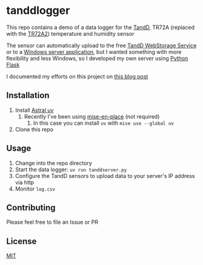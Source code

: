 # tanddlogger

This repo contains a demo of a data logger for the [TandD](https://tandd.com), TR72A (replaced with the [TR72A2](https://tandd.com/product/tr72a2/)) temperature and humidity sensor

The sensor can automatically upload to the free [TandD WebStorage Service](https://webstorage-service.com) or to a [Windows server application](https://tandd.com/software/td-data-server.html), but I wanted something with more flexibility and less Windows, so I developed my own server using [Python](https://www.python.org) [Flask](https://flask.palletsprojects.com/en/stable/)

I documented my efforts on this project on [this blog post](https://www.nickgregorich.com/posts/reverse-engineering-a-temperature-and-humidity-logger/)

## Installation

1. Install [Astral uv](https://docs.astral.sh/uv/getting-started/installation/)
    1. Recently I've been using [mise-en-place](https://mise.jdx.dev/) (not required)
        1. In this case you can install `uv` with `mise use --global uv`
2. Clone this repo

## Usage

1. Change into the repo directory
2. Start the data logger: `uv run tanddserver.py`
3. Configure the TandD sensors to upload data to your server's IP address via http
4. Monitor `log.csv`

## Contributing

Please feel free to file an Issue or PR

## License

[MIT](LICENSE.md)

